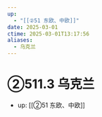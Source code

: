 ```yaml
---
up:
  - "[[②51 东欧、中欧]]"
date: 2025-03-01
ctime: 2025-03-01T13:17:56
aliases:
  - 乌克兰
---
```


# ②511.3 乌克兰

- up: [[②51 东欧、中欧]]
